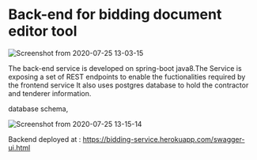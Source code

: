 # Back-end for bidding document editor tool

![Screenshot from 2020-07-25 13-03-15](https://user-images.githubusercontent.com/38581840/88451787-51619080-ce77-11ea-8e31-150ef34e8100.png)

The back-end service is developed on spring-boot java8.The Service is exposing a set of REST endpoints to enable the fuctionalities required by the frontend service
It also uses postgres database to hold the contractor and tenderer information.

database schema,

![Screenshot from 2020-07-25 13-15-14](https://user-images.githubusercontent.com/38581840/88452012-f0d35300-ce78-11ea-9d75-f3115cb182b3.png)

Backend deployed at : https://bidding-service.herokuapp.com/swagger-ui.html
